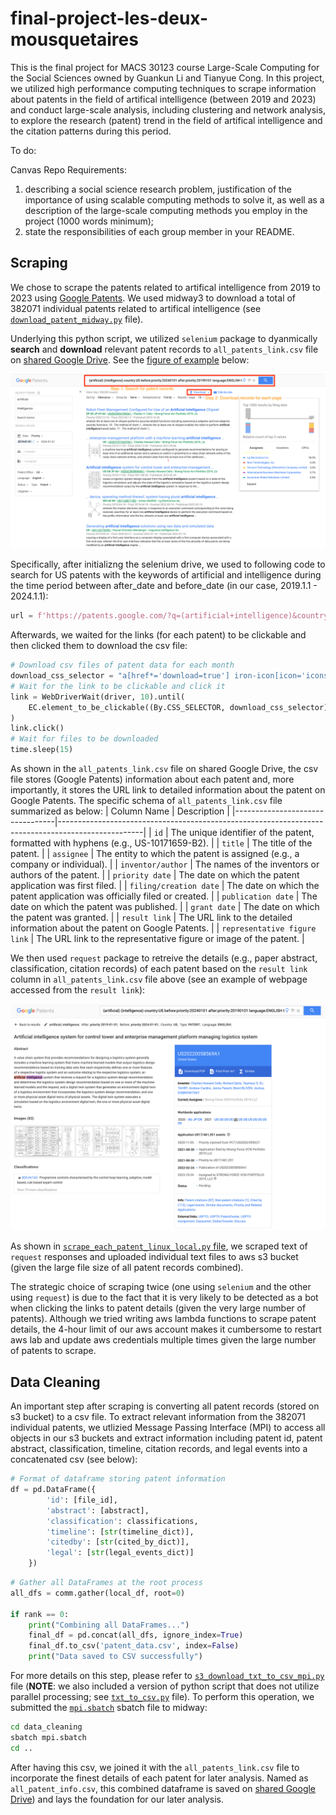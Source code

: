 # final-project-les-deux-mousquetaires
This is the final project for MACS 30123 course Large-Scale Computing for the Social Sciences owned by Guankun Li and Tianyue Cong. In this project, we utilized high performance computing techniques to scrape information about patents in the field of artifical intelligence (between 2019 and 2023) and conduct large-scale analysis, including clustering and network analysis, to explore the research (patent) trend in the field of artifical intelligence and the citation patterns during this period.

To do:

Canvas Repo Requirements: 
1. describing a social science research problem, justification of the importance of using scalable computing methods to solve it, as well as a description of the large-scale computing methods you employ in the project (1000 words minimum);
2. state the responsibilities of each group member in your README.

## Scraping
We chose to scrape the patents related to artifical intelligence from 2019 to 2023 using [Google Patents](https://patents.google.com/). We used midway3 to download a total of 382071 individual patents related to artifical intelligence (see [`download_patent_midway.py`](scraping/download_patent_midway.py) file). 

Underlying this python script, we utilized `selenium` package to dyanmically **search** and **download** relevant patent records to `all_patents_link.csv` file on [shared Google Drive](https://drive.google.com/drive/u/0/folders/1WVNa82HSAvxmRaRiNh5k4_ZN-g6WbEua?ths=true). See the [figure of example](screenshots/Selenium_Scraping.png) below: 

![](screenshots/Selenium_Scraping.png)

Specifically, after initializng the selenium drive, we used to following code to search for US patents with the keywords of artificial and intelligence during the time period between after_date and before_date (in our case, 2019.1.1 - 2024.1.1):
```python
url = f'https://patents.google.com/?q=(artificial+intelligence)&country=US&before=publication:{before_date}&after=publication:{after_date}&language=ENGLISH&type=PATENT'
```

Afterwards, we waited for the links (for each patent) to be clickable and then clicked them to download the csv file:
```python
# Download csv files of patent data for each month
download_css_selector = "a[href*='download=true'] iron-icon[icon='icons:file-download']"
# Wait for the link to be clickable and click it
link = WebDriverWait(driver, 10).until(
    EC.element_to_be_clickable((By.CSS_SELECTOR, download_css_selector))
)
link.click()
# Wait for files to be downloaded
time.sleep(15)
```

As shown in the `all_patents_link.csv` file on shared Google Drive, the csv file stores (Google Patents) information about each patent and, more importantly, it stores the URL link to detailed information about the patent on Google Patents. The specific schema of `all_patents_link.csv` file summarized as below:
| Column Name                     | Description                                                                                       |
|---------------------------------|---------------------------------------------------------------------------------------------------|
| `id`                            | The unique identifier of the patent, formatted with hyphens (e.g., US-10171659-B2).              |
| `title`                         | The title of the patent.                                                                          |
| `assignee`                      | The entity to which the patent is assigned (e.g., a company or individual).                      |
| `inventor/author`               | The names of the inventors or authors of the patent.                                              |
| `priority date`                 | The date on which the patent application was first filed.                                         |
| `filing/creation date`          | The date on which the patent application was officially filed or created.                        |
| `publication date`              | The date on which the patent was published.                                                      |
| `grant date`                    | The date on which the patent was granted.                                                        |
| `result link`                   | The URL link to the detailed information about the patent on Google Patents.                      |
| `representative figure link`    | The URL link to the representative figure or image of the patent.                                |

We then used `request` package to retreive the details (e.g., paper abstract, classification, citation records) of each patent based on the `result link` column in `all_patents_link.csv` file above (see an example of webpage accessed from the `result link`):

![](screenshots/Example_Patent_Detail_Page.png)

As shown in [`scrape_each_patent_linux_local.py` file](scraping/scrape_each_patent_linux_local.py), we scraped text of `request` responses and uploaded individual text files to aws s3 bucket (given the large file size of all patent records combined). 

The strategic choice of scraping twice (one using `selenium` and the other using `request`) is due to the fact that it is very likely to be detected as a bot when clicking the links to patent details (given the very large number of patents). Although we tried writing aws lambda functions to scrape patent details, the 4-hour limit of our aws account makes it cumbersome to restart aws lab and update aws credentials multiple times given the large number of patents to scrape.

## Data Cleaning
An important step after scraping is converting all patent records (stored on s3 bucket) to a csv file. To extract relevant information from the 382071 individual patents, we utlizied Message Passing Interface (MPI) to access all objects in our s3 buckets and extract information including patent id, patent abstract, classification, timeline, citation records, and legal events into a concatenated csv (see below):
```python
# Format of dataframe storing patent information
df = pd.DataFrame({
        'id': [file_id],
        'abstract': [abstract],
        'classification': classifications,
        'timeline': [str(timeline_dict)],
        'citedby': [str(cited_by_dict)],
        'legal': [str(legal_events_dict)]
    })
```
```python
# Gather all DataFrames at the root process
all_dfs = comm.gather(local_df, root=0)

if rank == 0:
    print("Combining all DataFrames...")
    final_df = pd.concat(all_dfs, ignore_index=True)
    final_df.to_csv('patent_data.csv', index=False)
    print("Data saved to CSV successfully")
```

For more details on this step, please refer to [`s3_download_txt_to_csv_mpi.py`](data_cleaning/s3_download_txt_to_csv_mpi.py) file (**NOTE**: we also included a version of python script that does not utilize parallel processing; see [`txt_to_csv.py`](data_cleaning/txt_to_csv.py) file). To perform this operation, we submitted the [`mpi.sbatch`](data_cleaning/mpi.sbatch) sbatch file to midway:
```bash
cd data_cleaning
sbatch mpi.sbatch
cd ..
```

After having this csv, we joined it with the `all_patents_link.csv` file to incorporate the finest details of each patent for later analysis. Named as `all_patent_info.csv`, this combined dataframe is saved on [shared Google Drive](https://drive.google.com/drive/u/0/folders/1WVNa82HSAvxmRaRiNh5k4_ZN-g6WbEua?ths=true)) and lays the foundation for our later analysis. 